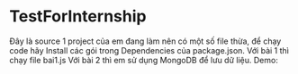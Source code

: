 # TestForInternship
Đây là source 1 project của em đang làm nên có một số file thừa, để chạy code hãy Install các gói trong Dependencies của package.json. 
Với bài 1 thì chạy file bai1.js
Với bài 2 thì em sử dụng MongoDB để lưu dữ liệu.
Demo:
